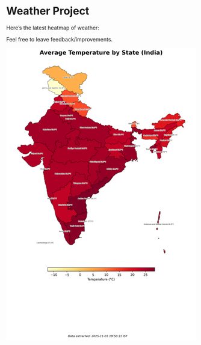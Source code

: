 # Weather Project

Here’s the latest heatmap of weather:

Feel free to leave feedback/improvements.

![India Heatmap](docs/assets/india_heatmap.png?v=061732)
